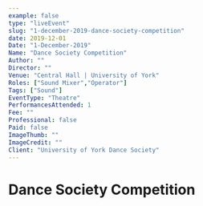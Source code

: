 ```yaml
---
example: false
type: "liveEvent"
slug: "1-december-2019-dance-society-competition"
date: 2019-12-01
Date: "1-December-2019"
Name: "Dance Society Competition"
Author: ""
Director: ""
Venue: "Central Hall | University of York"
Roles: ["Sound Mixer","Operator"]
Tags: ["Sound"]
EventType: "Theatre"
PerformancesAttended: 1
Fee: ""
Professional: false
Paid: false
ImageThumb: ""
ImageCredit: ""
Client: "University of York Dance Society"
---
```


# Dance Society Competition

